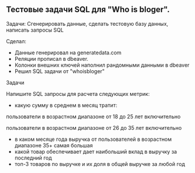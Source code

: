 ##  Тестовые задачи SQL для "Who is bloger".
Задачи: Сгенерировать данные, сделать тестовую базу данных, написать запросы SQL

Сделал:
- Данные генерировал на generatedata.com
- Реляции прописал  в dbeaver.
- Колонки внешних ключей наполнил рандомными данными в dbeaver
- Решил SQL задачи от "whoisbloger"

Задачи 

Напишите SQL запросы для расчета следующих метрик:

- какую сумму в среднем в месяц тратит:

пользователи в возрастном диапазоне от 18 до 25 лет включительно
 
 пользователи в возрастном диапазоне от 26 до 35 лет включительно
- в каком месяце года выручка от пользователей в возрастном диапазоне 35+ самая большая
- какой товар обеспечивает дает наибольший вклад в выручку за последний год
- топ-3 товаров по выручке и их доля в общей выручке за любой год
